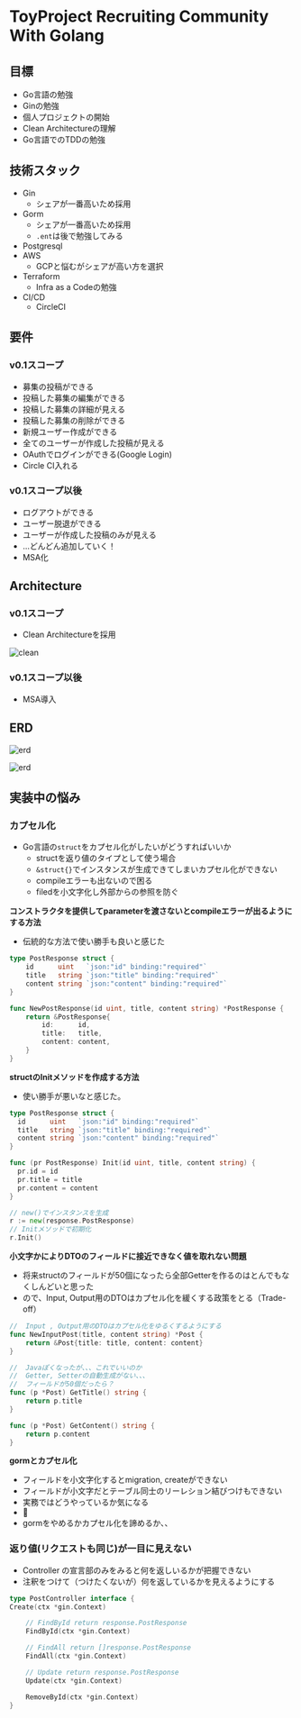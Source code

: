 # ToyProject Recruiting Community With Golang
## 目標
- Go言語の勉強
- Ginの勉強
- 個人プロジェクトの開始
- Clean Architectureの理解
- Go言語でのTDDの勉強

## 技術スタック
- Gin
  - シェアが一番高いため採用
- Gorm
  - シェアが一番高いため採用
  - `.ent`は後で勉強してみる
- Postgresql
- AWS
  - GCPと悩むがシェアが高い方を選択
- Terraform
  - Infra as a Codeの勉強
- CI/CD
  - CircleCI

## 要件
### v0.1スコープ
- 募集の投稿ができる
- 投稿した募集の編集ができる
- 投稿した募集の詳細が見える
- 投稿した募集の削除ができる
- 新規ユーザー作成ができる
- 全てのユーザーが作成した投稿が見える
- OAuthでログインができる(Google Login)
- Circle CI入れる
### v0.1スコープ以後
- ログアウトができる
- ユーザー脱退ができる
- ユーザーが作成した投稿のみが見える
- ...どんどん追加していく！
- MSA化

## Architecture
### v0.1スコープ
- Clean Architectureを採用

![clean](resources/clean_architecture.png)

### v0.1スコープ以後
- MSA導入

## ERD
![erd](resources/erd_v0.10.png)

![erd](resources/erd_v0.11.png)


## 実装中の悩み

### カプセル化
- Go言語の`struct`をカプセル化がしたいがどうすればいいか
  - structを返り値のタイプとして使う場合
  - `&struct{}`でインスタンスが生成できてしまいカプセル化ができない
  - compileエラーも出ないので困る
  - filedを小文字化し外部からの参照を防ぐ

**コンストラクタを提供してparameterを渡さないとcompileエラーが出るようにする方法**
- 伝統的な方法で使い勝手も良いと感じた
```go
type PostResponse struct {
	id      uint   `json:"id" binding:"required"`
	title   string `json:"title" binding:"required"`
	content string `json:"content" binding:"required"`
}

func NewPostResponse(id uint, title, content string) *PostResponse {
	return &PostResponse{
		id:      id,
		title:   title,
		content: content,
	}
}
```

**structのInitメソッドを作成する方法**
- 使い勝手が悪いなと感じた。
```go
type PostResponse struct {
  id      uint   `json:"id" binding:"required"`
  title   string `json:"title" binding:"required"`
  content string `json:"content" binding:"required"`
}

func (pr PostResponse) Init(id uint, title, content string) {
  pr.id = id
  pr.title = title
  pr.content = content
}

// new()でインスタンスを生成
r := new(response.PostResponse)
// Initメソッドで初期化
r.Init()
```

**小文字かによりDTOのフィールドに接近できなく値を取れない問題**
- 将来structのフィールドが50個になったら全部Getterを作るのはとんでもなくしんどいと思った
- ので、Input, Output用のDTOはカプセル化を緩くする政策をとる（Trade-off）
```go
//  Input , Output用のDTOはカプセル化をゆるくするようにする
func NewInputPost(title, content string) *Post {
	return &Post{title: title, content: content}
}

//  Javaぽくなったが、、、これでいいのか
//  Getter, Setterの自動生成がない、、、
//  フィールドが50個だったら？
func (p *Post) GetTitle() string {
	return p.title
}

func (p *Post) GetContent() string {
	return p.content
}
```

**gormとカプセル化**
- フィールドを小文字化するとmigration, createができない
- フィールドが小文字だとテーブル同士のリーレション結びつけもできない
- 実務ではどうやっているか気になる
- 🤦
- gormをやめるかカプセル化を諦めるか、、

### 返り値(リクエストも同じ)が一目に見えない
- Controller の宣言部のみをみると何を返しいるかが把握できない
- 注釈をつけて（つけたくないが）何を返しているかを見えるようにする
```go
type PostController interface {
Create(ctx *gin.Context)

	// FindById return response.PostResponse
	FindById(ctx *gin.Context)

	// FindAll return []response.PostResponse
	FindAll(ctx *gin.Context)

	// Update return response.PostResponse
	Update(ctx *gin.Context)

	RemoveById(ctx *gin.Context)
}
```


